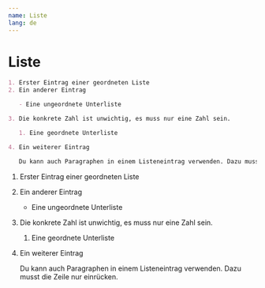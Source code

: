 ```yaml
---
name: Liste
lang: de
---
```


# Liste

```md
1. Erster Eintrag einer geordneten Liste
2. Ein anderer Eintrag

   - Eine ungeordnete Unterliste

3. Die konkrete Zahl ist unwichtig, es muss nur eine Zahl sein.

   1. Eine geordnete Unterliste

4. Ein weiterer Eintrag

   Du kann auch Paragraphen in einem Listeneintrag verwenden. Dazu musst die Zeile nur einrücken.
```

1. Erster Eintrag einer geordneten Liste
2. Ein anderer Eintrag

   - Eine ungeordnete Unterliste

3. Die konkrete Zahl ist unwichtig, es muss nur eine Zahl sein.

   1. Eine geordnete Unterliste

4. Ein weiterer Eintrag

   Du kann auch Paragraphen in einem Listeneintrag verwenden. Dazu musst die Zeile nur einrücken.
